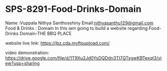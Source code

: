 # SPS-8291-Food-Drinks-Domain 
 Name :Vuppala Nithya Santhosshiny 
Email:nithyasanthu129@gmail.com 
Food &amp; Drinks : Domain In this iam going to build a website regarding Food-Drinks Domain-THE BBQ PLACE



website live link: https://jbz.cda.myftpupload.com/

 video demonstration: https://drive.google.com/file/d/1T9Xu2Jd0YsDQDdn3TI7QTsgwKBTexqt3/view?usp=sharing
